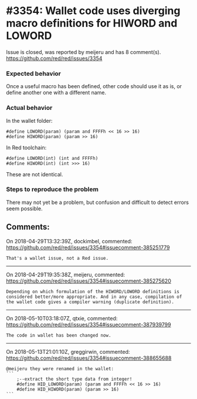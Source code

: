 
#3354: Wallet code uses diverging macro definitions for HIWORD and LOWORD
================================================================================
Issue is closed, was reported by meijeru and has 8 comment(s).
<https://github.com/red/red/issues/3354>

### Expected behavior

Once a useful macro has been defined, other code should use it as is, or define another one with a different name.

### Actual behavior

In the wallet folder:

    #define LOWORD(param) (param and FFFFh << 16 >> 16)
    #define HIWORD(param) (param >> 16)

In Red toolchain:

    #define LOWORD(int) (int and FFFFh)
    #define HIWORD(int) (int >>> 16)

These are not identical.
### Steps to reproduce the problem

There may not yet be a problem, but confusion and difficult to detect errors seem possible.



Comments:
--------------------------------------------------------------------------------

On 2018-04-29T13:32:39Z, dockimbel, commented:
<https://github.com/red/red/issues/3354#issuecomment-385251779>

    That's a wallet issue, not a Red issue.

--------------------------------------------------------------------------------

On 2018-04-29T19:35:38Z, meijeru, commented:
<https://github.com/red/red/issues/3354#issuecomment-385275620>

    Depending on which formulation of the HIWORD/LOWORD definitions is considered better/more appropriate. And in any case, compilation of the wallet code gives a compiler warning (duplicate definition). 

--------------------------------------------------------------------------------

On 2018-05-10T03:18:07Z, qtxie, commented:
<https://github.com/red/red/issues/3354#issuecomment-387939799>

    The code in wallet has been changed now.

--------------------------------------------------------------------------------

On 2018-05-13T21:01:10Z, greggirwin, commented:
<https://github.com/red/red/issues/3354#issuecomment-388655688>

    @meijeru they were renamed in the wallet:
    ```
    	;--extract the short type data from integer!
    	#define HID_LOWORD(param) (param and FFFFh << 16 >> 16)
    	#define HID_HIWORD(param) (param >> 16)
    ```

